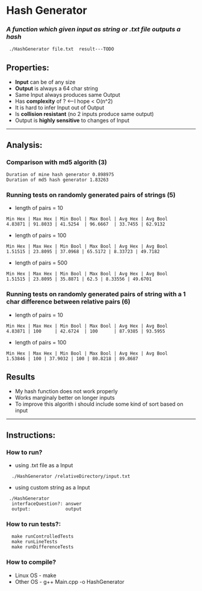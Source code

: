 # Hash Generator
  ### *A function which given input  as string or .txt file outputs a hash*
  ```
   ./HashGenerator file.txt  result---TODO
  ```
 
 ## Properties:
  *  **Input** can be of any size
  *  **Output** is always a 64 char string 
  *  Same Input always produces same Output
  *  Has **complexity** of ?     <--I hope < O(n^2)
  *  It is hard to infer Input out of Output
  *  Is **collision resistant** (no 2 inputs produce same output)
  *  Output is **highly sensitive** to changes of Input
  
  ---
  ## Analysis:
  ### Comparison with md5 algorith (3)
  ```
  Duration of mine hash generator 0.898975
  Duration of md5 hash generator 1.83263
  ``` 
  ### Running tests on randomly generated pairs of strings (5)
  * length of pairs = 10
  ```
  Min Hex | Max Hex | Min Bool | Max Bool | Avg Hex | Avg Bool 
  4.83871 | 91.8033 | 41.5254  | 96.6667  | 33.7455 | 62.9132
  ```
  * length of pairs = 100
  ```
  Min Hex | Max Hex | Min Bool | Max Bool | Avg Hex | Avg Bool 
  1.51515 | 23.8095 | 37.0968 | 65.5172 | 8.33723 | 49.7182
  ```
  * length of pairs = 500

  ```
  Min Hex | Max Hex | Min Bool | Max Bool | Avg Hex | Avg Bool 
  1.51515 | 23.8095 | 35.8871 | 62.5 | 8.33556 | 49.6701
  ```

  ### Running tests on randomly generated pairs of string with a 1 char difference between relative pairs (6)
  * length of pairs = 10
  ```
  Min Hex | Max Hex | Min Bool | Max Bool | Avg Hex | Avg Bool 
  4.83871 | 100     | 42.6724  | 100      | 87.9385 | 93.5955

  ```
  * length of pairs = 100
  ```
  Min Hex | Max Hex | Min Bool | Max Bool | Avg Hex | Avg Bool 
  1.53846 | 100 | 37.9032 | 100 | 80.8218 | 89.8687
  ```

  ## Results
  * My hash function does not work properly
  * Works marginaly better on longer inputs
  * To improve this algorith i should include some kind of sort based on input

  ---
  ## Instructions:
  ### How to run?
  * using .txt file as a Input
  ```
    ./HashGenerator /relativeDirectory/input.txt
  ```
  * using custom string as a Input 
  ```
   ./HashGenerator 
    interfaceQuestion?: answer
    output:             output 
  ```
  ### How to run tests?:
  ``` 
    make runControlledTests
    make runLineTests
    make runDifferenceTests
  ```
  ### How to compile?
  * Linux OS - make 
  * Other OS - g++ Main.cpp -o HashGenerator
  